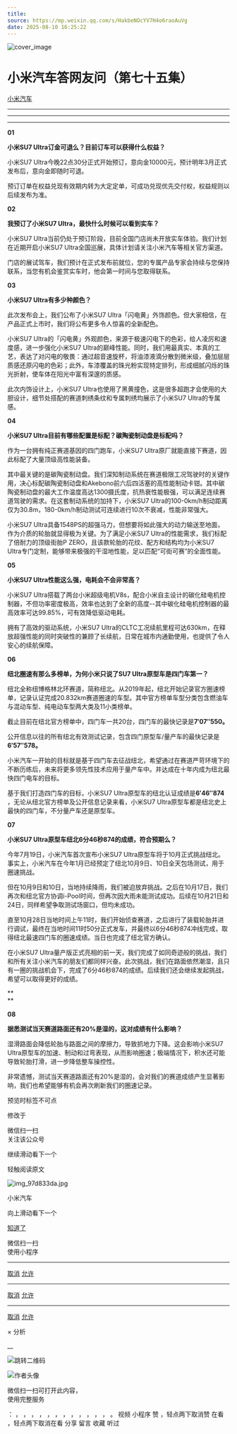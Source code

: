 ```yaml
---
title: 
source: https://mp.weixin.qq.com/s/HakbeNOcYV7H4o6raoAuVg
date: 2025-08-10 16:25:22
---
```


![cover_image](images/img_3c828caf.jpg)


#  小米汽车答网友问（第七十五集）


[ 小米汽车 ](<javascript:void\(0\);>)

______

****  
****

****01****

**小米SU7 Ultra订金可退么？目前订车可以获得什么权益？**

小米SU7 Ultra今晚22点30分正式开始预订，意向金10000元，预计明年3月正式发布后，意向金即随时可退。

预订订单在权益兑现有效期内转为大定定单，可成功兑现优先交付权，权益规则以后续发布为准。

  

**02**

**我预订了小米SU7 Ultra，最快什么时候可以看到实车？**

小米SU7 Ultra当前仍处于预订阶段，目前全国门店尚未开放实车体验。我们计划在近期开启小米SU7 Ultra全国巡展，具体计划请关注小米汽车等相关官方渠道。

门店的展试驾车，我们预计在正式发布前就位，您的专属产品专家会持续与您保持联系，当您有机会鉴赏实车时，他会第一时间与您取得联系。

**03**

**小米SU7 Ultra有多少种颜色？**

此次发布会上，我们公布了小米SU7 Ultra「闪电黄」外饰颜色。但大家相信，在产品正式上市时，我们将公布更多令人惊喜的全新配色。

小米SU7 Ultra的「闪电黄」外观颜色，来源于极速闪电下的色彩，给人凌厉和速度感，进一步强化小米SU7 Ultra的巅峰性能。同时，我们用最真实、本真的工艺，表达了对闪电的敬畏：通过超音速旋杯，将油漆液滴分散到微米级，叠加层层质感还原闪电的色彩；此外，车漆覆盖的珠光粉实现特定排列，形成细腻闪烁的珠光折射，使车体在阳光中富有深邃的质感。

此次内饰设计上，小米SU7 Ultra也使用了黑黄撞色，这是很多超跑才会使用的大胆设计，细节处搭配的赛道刺绣条纹和专属刺绣均展示了小米SU7 Ultra的专属感。

  

**04**

**小米SU7 Ultra目前有哪些配置是标配？碳陶瓷制动盘是标配吗？**

作为一台拥有纯正赛道基因的四门跑车，小米SU7 Ultra原厂就能直接下赛道，因此标配了大量顶级高性能装备。

其中最关键的是碳陶瓷制动盘。我们深知制动系统在赛道极限工况驾驶时的关键作用，决心标配碳陶瓷制动盘和Akebono前六后四活塞的高性能制动卡钳。其中碳陶瓷制动盘的最大工作温度高达1300摄氏度，抗热衰性能极强，可以满足连续赛道驾驶的需求。在这套制动系统的加持下，小米SU7 Ultra的100-0km/h制动距离仅为30.8m，180-0km/h制动测试可连续进行10次不衰减，性能非常强大。

小米SU7 Ultra具备1548PS的超强马力，但想要将如此强大的动力输送至地面，作为介质的轮胎就显得极为关键。为了满足小米SU7 Ultra的性能需求，我们标配了倍耐力的顶级街胎P ZERO，且该款轮胎的花纹、配方和结构均为小米SU7 Ultra专门定制，能够带来极强的干湿地性能，足以匹配“可街可赛”的全面性能。

**05**

**小米SU7 Ultra性能这么强，电耗会不会非常高？**

小米SU7 Ultra搭载了两台小米超级电机V8s，配合小米自主设计的碳化硅电机控制器，不但功率密度极高，效率也达到了全新的高度--其中碳化硅电机控制器的最高效率可达99.85%，可有效降低驱动电耗。

拥有了高效的驱动系统，小米SU7 Ultra的CLTC工况续航里程可达630km，在释放超强性能的同时突破性的兼顾了长续航，日常在城市内通勤使用，也提供了令人安心的续航保障。

**06**

**纽北圈速有那么多榜单，为何小米只说了SU7 Ultra原型车是四门车第一？**

纽北全称纽博格林北环赛道，简称纽北。从2019年起，纽北开始记录官方圈速榜单，记录认证完成20.832km赛道圈速的车型。其中官方榜单车型分类包含燃油车与混动车型、纯电动车型两大类及11小类榜单。

截止目前在纽北官方榜单中，四门车一共20台，四门车的最快记录是**7′07″550。**

公开信息以往的所有纽北有效测试记录，包含四门原型车/量产车的最快记录是**6′57″578。**

小米汽车一开始的目标就是基于四门车去征战纽北，希望通过在赛道严苛环境下的不断历练后，未来将更多领先性技术应用于量产车中。并达成在十年内成为纽北最快四门电车的目标。

基于我们打造四门车的目标，小米SU7 Ultra原型车的纽北认证成绩是**6′46″874** ，无论从纽北官方榜单及公开信息记录来看，小米SU7 Ultra原型车都是纽北史上最快的四门车，不分量产车还是原型车。

**07**

**小米SU7 Ultra原型车纽北6分46秒874的成绩，符合预期么？**

今年7月19日，小米汽车首次宣布小米SU7 Ultra原型车将于10月正式挑战纽北。事实上，小米汽车在今年1月已经预定了纽北10月9日、10日全天包场测试，用于圈速挑战。

但在10月9日和10日，当地持续降雨，我们被迫放弃挑战。之后在10月17日，我们再次和纽北官方协调i-Pool时间，但再次因大雨未能测试成功。后续在10月21日和24日，同样希望争取测试场窗口，但均未成功。

直至10月28日当地时间上午11时，我们开始侦查赛道，之后进行了装载轮胎并进行调试，最终在当地时间11时50分正式发车，并最终以6分46秒874冲线完成，取得纽北最速四门车的圈速成绩。当日也完成了纽北官方确认。

在小米SU7 Ultra量产版正式亮相的前一天，我们完成了如同奇迹般的挑战，我们和所有关注小米汽车的朋友们都同样兴奋。此次挑战，我们在路面依然潮湿，且只有一圈的挑战机会下，完成了6分46秒874的成绩。后续我们还会继续发起挑战，希望可以取得更好的成绩。

**  
**

**08**

**据悉测试当天赛道路面还有20%是湿的，这对成绩有什么影响？**

湿滑路面会降低轮胎与路面之间的摩擦力，导致抓地力下降。这会影响小米SU7 Ultra原型车的加速、制动和过弯表现，从而影响圈速；极端情况下，积水还可能导致轮胎打滑，进一步降低整车操控性。

非常遗憾，测试当天赛道路面还有20%是湿的，会对我们的赛道成绩产生显著影响，我们也希望能够有机会再次刷新我们的圈速记录。

[](<>)[](<>)

预览时标签不可点

修改于

微信扫一扫  
关注该公众号

继续滑动看下一个

轻触阅读原文

![img_97d833da.jpg](images/img_97d833da.jpg)

小米汽车 

向上滑动看下一个

[知道了](<javascript:;>)

微信扫一扫  
使用小程序

****

[取消](<javascript:void\(0\);>) [允许](<javascript:void\(0\);>)

****

[取消](<javascript:void\(0\);>) [允许](<javascript:void\(0\);>)

****

[取消](<javascript:void\(0\);>) [允许](<javascript:void\(0\);>)

× 分析

__

![跳转二维码]()

![作者头像](images/img_97d833da.jpg)

微信扫一扫可打开此内容，  
使用完整服务

： ， ， ， ， ， ， ， ， ， ， ， ， 。 视频 小程序 赞 ，轻点两下取消赞 在看 ，轻点两下取消在看 分享 留言 收藏 听过
